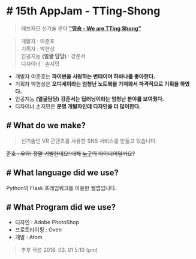 # # 15th AppJam - TTing-Shong 

> 애브재므 신기술 분야 [<b>"띵숑 - We are TTing Shong"</b>](https://github.com/404-NOTFOUND)

> 개발자 : 여준호  
> 기획자 : 박현상  
> 인공지능 **(얼굴 담당)** : 강준서  
> 디자이너 : 손지민

> 
- 개발자 여준호는 <b>파이썬을 사랑하는 변태이며 하바나를 좋아한다.</b>
- 기획자 박현상은 <b>오디세이라는 엄청난 노트북을 가져와서 파격적으로 기획을 하였다.</b>
- 인공지능 **(얼굴담당)** <b>강준서는 딥러닝이라는 엄청난 분야를 보여줬다.</b>
- 디자이너 손지민은 <b>분명 개발자인데 디자인을 더 많이한다.</b>



## # What do we make?

> 신기술인 VR 콘텐츠를 사용한 SNS 서비스를 만들고 있습니다.

~~준호 : 우와! 정말 기발한데요! 대체 [누구](http://github.com/JunhoYeo)의 아이디어일까요?~~

## # What language did we use?

Python의 Flask 프레임워크를 이용한 웹앱입니다.

## # What Program did we use?

- 디자인 : Adobe PhotoShop
- 프로토타이핑 : Oven
- 개발 : Atom

> 추후 작성 2018. 03. 01 5:10 (pm)
